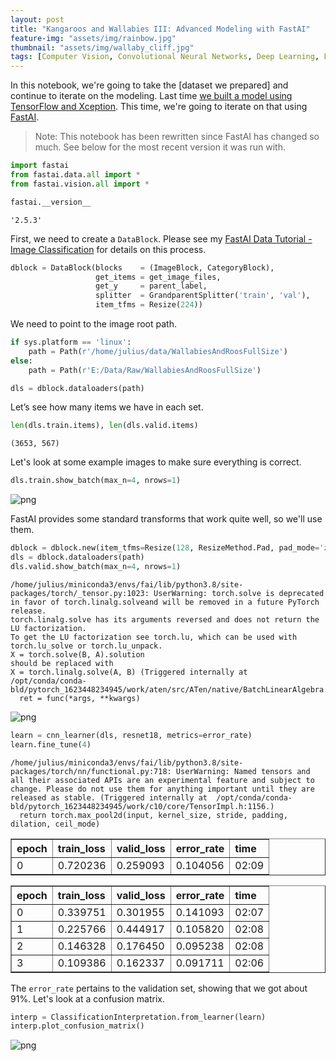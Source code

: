 ```yaml
---
layout: post
title: "Kangaroos and Wallabies III: Advanced Modeling with FastAI"
feature-img: "assets/img/rainbow.jpg"
thumbnail: "assets/img/wallaby_cliff.jpg"
tags: [Computer Vision, Convolutional Neural Networks, Deep Learning, FastAI, Neural Networks, Wildlife]
---
```


In this notebook, we're going to take the [dataset we prepared] and continue to iterate on the modeling. Last time [we built a model using TensorFlow and Xception](https://jss367.github.io/kangaroos-and-wallabies-ii-building-a-model.html). This time, we're going to iterate on that using [FastAI](https://github.com/fastai/fastai).

> Note: This notebook has been rewritten since FastAI has changed so much. See below for the most recent version it was run with.


```python
import fastai
from fastai.data.all import *
from fastai.vision.all import *
```


```python
fastai.__version__
```




    '2.5.3'



First, we need to create a `DataBlock`. Please see my [FastAI Data Tutorial - Image Classification](https://jss367.github.io/fastai-data-tutorial-image-classification.html) for details on this process.


```python
dblock = DataBlock(blocks    = (ImageBlock, CategoryBlock),
                   get_items = get_image_files,
                   get_y     = parent_label,
                   splitter  = GrandparentSplitter('train', 'val'),
                   item_tfms = Resize(224))
```

We need to point to the image root path.


```python
if sys.platform == 'linux':
    path = Path(r'/home/julius/data/WallabiesAndRoosFullSize')
else:
    path = Path(r'E:/Data/Raw/WallabiesAndRoosFullSize')
```


```python
dls = dblock.dataloaders(path)
```

Let’s see how many items we have in each set.


```python
len(dls.train.items), len(dls.valid.items)
```




    (3653, 567)



Let's look at some example images to make sure everything is correct.


```python
dls.train.show_batch(max_n=4, nrows=1)
```


    
![png]({{site.baseurl}}/asserts/img/2018-07-10-kangaroos-and-wallabies-iii-advanced-modeling-with-fastai_files/2018-07-10-kangaroos-and-wallabies-iii-advanced-modeling-with-fastai_13_0.png)
    


FastAI provides some standard transforms that work quite well, so we'll use them.


```python
dblock = dblock.new(item_tfms=Resize(128, ResizeMethod.Pad, pad_mode='zeros'), batch_tfms=aug_transforms(mult=2))
dls = dblock.dataloaders(path)
dls.valid.show_batch(max_n=4, nrows=1)
```

    /home/julius/miniconda3/envs/fai/lib/python3.8/site-packages/torch/_tensor.py:1023: UserWarning: torch.solve is deprecated in favor of torch.linalg.solveand will be removed in a future PyTorch release.
    torch.linalg.solve has its arguments reversed and does not return the LU factorization.
    To get the LU factorization see torch.lu, which can be used with torch.lu_solve or torch.lu_unpack.
    X = torch.solve(B, A).solution
    should be replaced with
    X = torch.linalg.solve(A, B) (Triggered internally at  /opt/conda/conda-bld/pytorch_1623448234945/work/aten/src/ATen/native/BatchLinearAlgebra.cpp:760.)
      ret = func(*args, **kwargs)
    


    
![png]({{site.baseurl}}/asserts/img/2018-07-10-kangaroos-and-wallabies-iii-advanced-modeling-with-fastai_files/2018-07-10-kangaroos-and-wallabies-iii-advanced-modeling-with-fastai_15_1.png)
    



```python
learn = cnn_learner(dls, resnet18, metrics=error_rate)
learn.fine_tune(4)
```

    /home/julius/miniconda3/envs/fai/lib/python3.8/site-packages/torch/nn/functional.py:718: UserWarning: Named tensors and all their associated APIs are an experimental feature and subject to change. Please do not use them for anything important until they are released as stable. (Triggered internally at  /opt/conda/conda-bld/pytorch_1623448234945/work/c10/core/TensorImpl.h:1156.)
      return torch.max_pool2d(input, kernel_size, stride, padding, dilation, ceil_mode)
    


<table border="1" class="dataframe">
  <thead>
    <tr style="text-align: left;">
      <th>epoch</th>
      <th>train_loss</th>
      <th>valid_loss</th>
      <th>error_rate</th>
      <th>time</th>
    </tr>
  </thead>
  <tbody>
    <tr>
      <td>0</td>
      <td>0.720236</td>
      <td>0.259093</td>
      <td>0.104056</td>
      <td>02:09</td>
    </tr>
  </tbody>
</table>



<table border="1" class="dataframe">
  <thead>
    <tr style="text-align: left;">
      <th>epoch</th>
      <th>train_loss</th>
      <th>valid_loss</th>
      <th>error_rate</th>
      <th>time</th>
    </tr>
  </thead>
  <tbody>
    <tr>
      <td>0</td>
      <td>0.339751</td>
      <td>0.301955</td>
      <td>0.141093</td>
      <td>02:07</td>
    </tr>
    <tr>
      <td>1</td>
      <td>0.225766</td>
      <td>0.444917</td>
      <td>0.105820</td>
      <td>02:08</td>
    </tr>
    <tr>
      <td>2</td>
      <td>0.146328</td>
      <td>0.176450</td>
      <td>0.095238</td>
      <td>02:08</td>
    </tr>
    <tr>
      <td>3</td>
      <td>0.109386</td>
      <td>0.162337</td>
      <td>0.091711</td>
      <td>02:06</td>
    </tr>
  </tbody>
</table>


The `error_rate` pertains to the validation set, showing that we got about 91%. Let's look at a confusion matrix.


```python
interp = ClassificationInterpretation.from_learner(learn)
interp.plot_confusion_matrix()
```






    
![png]({{site.baseurl}}/asserts/img/2018-07-10-kangaroos-and-wallabies-iii-advanced-modeling-with-fastai_files/2018-07-10-kangaroos-and-wallabies-iii-advanced-modeling-with-fastai_18_1.png)
    

